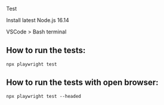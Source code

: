 Test

Install latest Node.js 16.14

VSCode > Bash terminal

## How to run the tests:

```
npx playwright test
```

## How to run the tests with open browser:

```
npx playwright test --headed
```
